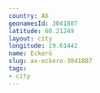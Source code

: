 ```yaml
---
country: AX
geonamesId: 3041807
latitude: 60.21249
layout: city
longitude: 19.61442
name: Eckerö
slug: ax-eckero-3041807
tags:
- city
---
```

